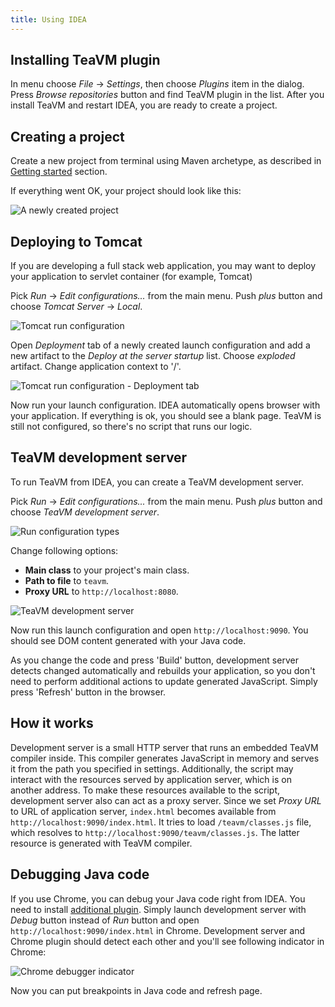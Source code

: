 ```yaml
---
title: Using IDEA
---
```



Installing TeaVM plugin
-----------------------

In menu choose *File* -> *Settings*, then choose *Plugins* item in the dialog.
Press *Browse repositories* button and find TeaVM plugin in the list.
After you install TeaVM and restart IDEA, you are ready to create a project.


Creating a project
------------------

Create a new project from terminal using Maven archetype, as described in [Getting started](/docs/intro/getting-started.html) section.

If everything went OK, your project should look like this:

![A newly created project](project-explorer.png)


Deploying to Tomcat
-------------------

If you are developing a full stack web application, you may want to deploy your application to servlet container (for example, Tomcat)

Pick *Run* -> *Edit configurations...* from the main menu.
Push *plus* button and choose *Tomcat Server* -> *Local*.

![Tomcat run configuration](tomcat.png)

Open *Deployment* tab of a newly created launch configuration and add a new artifact
to the *Deploy at the server startup* list.
Choose *exploded* artifact.
Change application context to '/'.

![Tomcat run configuration - Deployment tab](tomcat-deployment.png)

Now run your launch configuration.
IDEA automatically opens browser with your application.
If everything is ok, you should see a blank page.
TeaVM is still not configured, so there's no script that runs our logic.


TeaVM development server
------------------------

To run TeaVM from IDEA, you can create a TeaVM development server.

Pick *Run* -> *Edit configurations...* from the main menu.
Push *plus* button and choose *TeaVM development server*.

![Run configuration types](run-configuration-list.png)

Change following options:

* **Main class** to your project's main class.
* **Path to file** to `teavm`.
* **Proxy URL** to `http://localhost:8080`.

![TeaVM development server](dev-server.png)

Now run this launch configuration and open `http://localhost:9090`.
You should see DOM content generated with your Java code.

As you change the code and press 'Build' button, development server
detects changed automatically and rebuilds your application,
so you don't need to perform additional actions to update generated JavaScript.
Simply press 'Refresh' button in the browser.


How it works
------------

Development server is a small HTTP server that runs an embedded TeaVM compiler inside.
This compiler generates JavaScript in memory and serves it from the path you specified in settings.
Additionally, the script may interact with the resources served by application server,
which is on another address.
To make these resources available to the script, development server also can act as a proxy
server.
Since we set *Proxy URL* to URL of application server, `index.html` becomes available from
`http://localhost:9090/index.html`.
It tries to load `/teavm/classes.js` file, which resolves to `http://localhost:9090/teavm/classes.js`.
The latter resource is generated with TeaVM compiler.


Debugging Java code
-------------------


If you use Chrome, you can debug your Java code right from IDEA.
You need to install [additional plugin](https://chrome.google.com/webstore/detail/teavm-debugger-agent/jmfipnkacgdmdhapfciejmfgfhfonfgl).
Simply launch development server with *Debug* button instead of *Run* button and
open `http://localhost:9090/index.html` in Chrome.
Development server and Chrome plugin should detect each other and you'll see following
indicator in Chrome:

![Chrome debugger indicator](chrome-debugger.png)

Now you can put breakpoints in Java code and refresh page.
